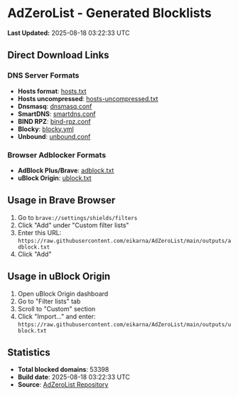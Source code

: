 # AdZeroList - Generated Blocklists

**Last Updated:** 2025-08-18 03:22:33 UTC

## Direct Download Links

### DNS Server Formats
- **Hosts format**: [hosts.txt](hosts.txt)
- **Hosts uncompressed**: [hosts-uncompressed.txt](hosts-uncompressed.txt)
- **Dnsmasq**: [dnsmasq.conf](dnsmasq.conf)
- **SmartDNS**: [smartdns.conf](smartdns.conf)
- **BIND RPZ**: [bind-rpz.conf](bind-rpz.conf)
- **Blocky**: [blocky.yml](blocky.yml)
- **Unbound**: [unbound.conf](unbound.conf)

### Browser Adblocker Formats
- **AdBlock Plus/Brave**: [adblock.txt](adblock.txt)
- **uBlock Origin**: [ublock.txt](ublock.txt)

## Usage in Brave Browser

1. Go to `brave://settings/shields/filters`
2. Click "Add" under "Custom filter lists"
3. Enter this URL: `https://raw.githubusercontent.com/eikarna/AdZeroList/main/outputs/adblock.txt`
4. Click "Add"

## Usage in uBlock Origin

1. Open uBlock Origin dashboard
2. Go to "Filter lists" tab
3. Scroll to "Custom" section
4. Click "Import..." and enter: `https://raw.githubusercontent.com/eikarna/AdZeroList/main/outputs/ublock.txt`

## Statistics

- **Total blocked domains**: 53398
- **Build date**: 2025-08-18 03:22:33 UTC
- **Source**: [AdZeroList Repository](https://github.com/eikarna/AdZeroList)
